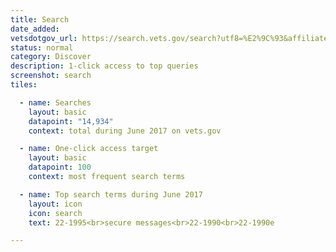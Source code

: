 ```yaml
---
title: Search
date_added:
vetsdotgov_url: https://search.vets.gov/search?utf8=%E2%9C%93&affiliate=vets.gov_search
status: normal
category: Discover
description: 1-click access to top queries
screenshot: search
tiles:

  - name: Searches
    layout: basic
    datapoint: "14,934"
    context: total during June 2017 on vets.gov

  - name: One-click access target
    layout: basic
    datapoint: 100
    context: most frequent search terms

  - name: Top search terms during June 2017
    layout: icon
    icon: search
    text: 22-1995<br>secure messages<br>22-1990<br>22-1990e

---
```

